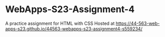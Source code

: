 # WebApps-S23-Assignment-4
A practice assignment for HTML with CSS
Hosted at https://44-563-web-apps-s23.github.io/44563-webapps-s23-assignment4-s559234/
